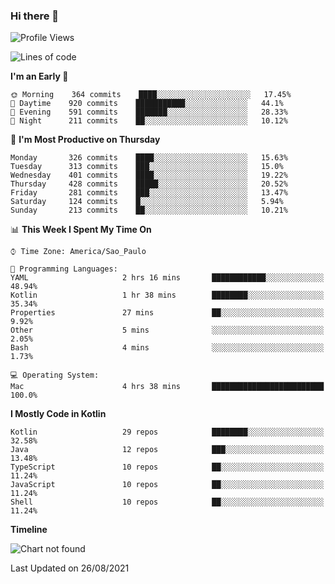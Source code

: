 ### Hi there 👋

<!--
**fernandonogueira/fernandonogueira** is a ✨ _special_ ✨ repository because its `README.md` (this file) appears on your GitHub profile.

Here are some ideas to get you started:

- 🔭 I’m currently working on ...
- 🌱 I’m currently learning ...
- 👯 I’m looking to collaborate on ...
- 🤔 I’m looking for help with ...
- 💬 Ask me about ...
- 📫 How to reach me: ...
- 😄 Pronouns: ...
- ⚡ Fun fact: ...
-->

<!--START_SECTION:waka-->
![Profile Views](http://img.shields.io/badge/Profile%20Views-1-blue)

![Lines of code](https://img.shields.io/badge/From%20Hello%20World%20I%27ve%20Written-464780%20lines%20of%20code-blue)

**I'm an Early 🐤** 

```text
🌞 Morning    364 commits    ████░░░░░░░░░░░░░░░░░░░░░   17.45% 
🌆 Daytime    920 commits    ███████████░░░░░░░░░░░░░░   44.1% 
🌃 Evening    591 commits    ███████░░░░░░░░░░░░░░░░░░   28.33% 
🌙 Night      211 commits    ██░░░░░░░░░░░░░░░░░░░░░░░   10.12%

```
📅 **I'm Most Productive on Thursday** 

```text
Monday       326 commits    ████░░░░░░░░░░░░░░░░░░░░░   15.63% 
Tuesday      313 commits    ███░░░░░░░░░░░░░░░░░░░░░░   15.0% 
Wednesday    401 commits    ████░░░░░░░░░░░░░░░░░░░░░   19.22% 
Thursday     428 commits    █████░░░░░░░░░░░░░░░░░░░░   20.52% 
Friday       281 commits    ███░░░░░░░░░░░░░░░░░░░░░░   13.47% 
Saturday     124 commits    █░░░░░░░░░░░░░░░░░░░░░░░░   5.94% 
Sunday       213 commits    ██░░░░░░░░░░░░░░░░░░░░░░░   10.21%

```


📊 **This Week I Spent My Time On** 

```text
⌚︎ Time Zone: America/Sao_Paulo

💬 Programming Languages: 
YAML                     2 hrs 16 mins       ████████████░░░░░░░░░░░░░   48.94% 
Kotlin                   1 hr 38 mins        ████████░░░░░░░░░░░░░░░░░   35.34% 
Properties               27 mins             ██░░░░░░░░░░░░░░░░░░░░░░░   9.92% 
Other                    5 mins              ░░░░░░░░░░░░░░░░░░░░░░░░░   2.05% 
Bash                     4 mins              ░░░░░░░░░░░░░░░░░░░░░░░░░   1.73%

💻 Operating System: 
Mac                      4 hrs 38 mins       █████████████████████████   100.0%

```

**I Mostly Code in Kotlin** 

```text
Kotlin                   29 repos            ████████░░░░░░░░░░░░░░░░░   32.58% 
Java                     12 repos            ███░░░░░░░░░░░░░░░░░░░░░░   13.48% 
TypeScript               10 repos            ██░░░░░░░░░░░░░░░░░░░░░░░   11.24% 
JavaScript               10 repos            ██░░░░░░░░░░░░░░░░░░░░░░░   11.24% 
Shell                    10 repos            ██░░░░░░░░░░░░░░░░░░░░░░░   11.24%

```


**Timeline**

![Chart not found](https://raw.githubusercontent.com/fernandonogueira/fernandonogueira/master/charts/bar_graph.png) 


 Last Updated on 26/08/2021
<!--END_SECTION:waka-->
